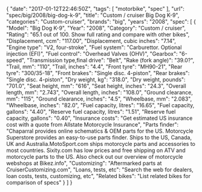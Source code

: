 {
    "date": "2017-01-12T22:46:50Z",
    "tags": [
        "motorbike",
        "spec"
    ],
    "url": "spec\/big\/2008\/big-dog-k-9",
    "title": "Custom \/ cruiser Big Dog K-9",
    "categories": "Custom-cruiser",
    "brands": "big",
    "years": "2008",
    "spec": [
        {
            "Model": "Big Dog K-9",
            "Year": "2008",
            "Category": "Custom \/ cruiser",
            "Rating": "65.1 out of 100. Show full rating and compare with other bikes",
            "Displacement, ccm": "117.00",
            "Displacement, cubic inches": "7.14",
            "Engine type": "V2, four-stroke",
            "Fuel system": "Carburettor. Optional injection (EFI)",
            "Fuel control": "Overhead Valves (OHV)",
            "Gearbox": "6-speed",
            "Transmission type,final drive": "Belt",
            "Rake (fork angle)": "39.0?",
            "Trail, mm": "110",
            "Trail, inches": "4.4",
            "Front tyre": "MH90-21",
            "Rear tyre": "300\/35-18",
            "Front brakes": "Single disc. 4-piston",
            "Rear brakes": "Single disc. 4-piston",
            "Dry weight, kg": "318.0",
            "Dry weight, pounds": "701.0",
            "Seat height, mm": "616",
            "Seat height, inches": "24.3",
            "Overall length, mm": "2.743",
            "Overall length, inches": "108.0",
            "Ground clearance, mm": "115",
            "Ground clearance, inches": "4.5",
            "Wheelbase, mm": "2.083",
            "Wheelbase, inches": "82.0",
            "Fuel capacity, litres": "16.65",
            "Fuel capacity, gallons": "4.40",
            "Reserve fuel capacity, litres": "1.51",
            "Reserve fuel capacity, gallons": "0.40",
            "Insurance costs": "Get estimated US insurance cost with a quote from Allstate Motorcycle Insurance",
            "Parts finder": "Chaparral provides online schematics & OEM parts for the US.   Motorcycle Superstore provides an easy-to-use parts finder. Ships to the US, Canada, UK and Australia.MotoSport.com ships motorcycle parts and accessories to most countries.    Sixity.com has low prices and free shipping on ATV and motorcycle parts to the US. Also check out our overview of motorcycle webshops at Bikez.info",
            "Customizing": "Aftermarked parts at CruiserCustomizing.com",
            "Loans, tests, etc": "Search the web for dealers, loan costs, tests, customizing, etc",
            "Related bikes": "List related bikes for comparison of specs"
        }
    ]
}